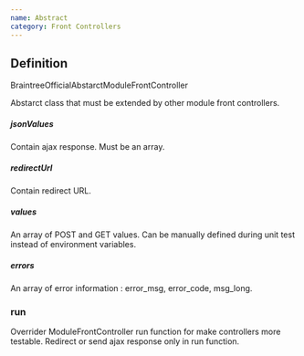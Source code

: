 ```yaml
---
name: Abstract
category: Front Controllers
---
```



## Definition
BraintreeOfficialAbstarctModuleFrontController

Abstarct class that must be extended by other module front controllers.

##### jsonValues
Contain ajax response. Must be an array.

##### redirectUrl
Contain redirect URL.

##### values
An array of POST and GET values. Can be manually defined during unit test
instead of environment variables.

##### errors
An array of error information : error_msg, error_code, msg_long.

### run
Overrider ModuleFrontController run function for make controllers more testable.
Redirect or send ajax response only in run function.
